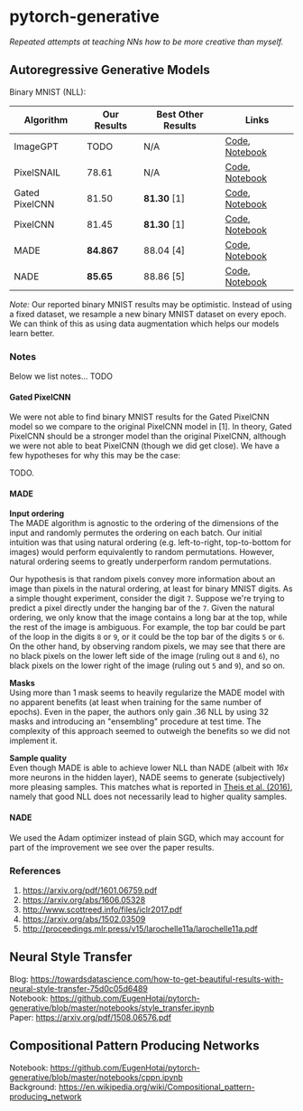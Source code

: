 # pytorch-generative
*Repeated attempts at teaching NNs how to be more creative than myself.*

## Autoregressive Generative Models

Binary MNIST (NLL): 

| Algorithm | Our Results | Best Other Results | Links |
| --- | ---| --- | --- |
| ImageGPT | TODO | N/A | [Code](https://github.com/EugenHotaj/pytorch-generative/blob/master/pytorch_generative/models/image_gpt.py), [Notebook](https://github.com/EugenHotaj/pytorch-generative/blob/master/notebooks/image_gpt.ipynb) |
| PixelSNAIL | 78.61 | N/A | [Code](https://github.com/EugenHotaj/pytorch-generative/blob/master/pytorch_generative/models/pixel_snail.py), [Notebook](https://github.com/EugenHotaj/pytorch-generative/blob/master/notebooks/pixel_snail.ipynb) |
| Gated PixelCNN | 81.50 | **81.30** \[1\] | [Code](https://github.com/EugenHotaj/pytorch-generative/blob/master/pytorch_generative/models/gated_pixel_cnn.py), [Notebook](https://github.com/EugenHotaj/pytorch-generative/blob/master/notebooks/gated_pixel_cnn.ipynb) |
| PixelCNN | 81.45 | **81.30** \[1\] | [Code](), [Notebook](https://github.com/EugenHotaj/pytorch-generative/blob/master/notebooks/pixel_cnn.ipynb) |
| MADE | **84.867** | 88.04 \[4\]| [Code](https://github.com/EugenHotaj/pytorch-generative/blob/master/pytorch_generative/models/made.py), [Notebook](https://github.com/EugenHotaj/pytorch-generative/blob/master/notebooks/MADE.ipynb) |
| NADE | **85.65** | 88.86 \[5\] | [Code](https://github.com/EugenHotaj/pytorch-generative/blob/master/pytorch_generative/models/nade.py), [Notebook](https://github.com/EugenHotaj/pytorch-generative/blob/master/notebooks/NADE.ipynb) |

*Note:* Our reported binary MNIST results may be optimistic. Instead of using a fixed dataset, we resample a new binary MNIST dataset on every epoch. We can think of this as using data augmentation which helps our models learn better.

### Notes

Below we list notes... TODO

#### Gated PixelCNN

We were not able to find binary MNIST results for the Gated PixelCNN model so we compare to the original PixelCNN model in \[1\]. In theory, Gated PixelCNN should be a stronger model than the original PixelCNN, although we were not able to beat PixelCNN (though we did get close). We have a few hypotheses for why this may be the case:

TODO.

#### MADE

**Input ordering** </br>
The MADE algorithm is agnostic to the ordering of the dimensions of the input and randomly permutes the ordering on each batch. Our initial intuition was that using natural ordering (e.g. left-to-right, top-to-bottom for images) would perform equivalently to random permutations. However, natural ordering seems to greatly underperform random permutations. 

Our hypothesis is that random pixels convey more information about an image than pixels in the natural ordering, at least for binary MNIST digits. As a simple thought experiment, consider the digit `7`. Suppose we're trying to predict a pixel directly under the hanging bar of the `7`. Given the natural ordering, we only know that the image contains a long bar at the top, while the rest of the image is ambiguous. For example, the top bar could be part of the loop in the digits `8` or `9`, or it could be the top bar of the digits `5` or `6`. On the other hand, by observing random pixels, we may see that there are no black pixels on the lower left side of the image (ruling out `8` and `6`), no black pixels on the lower right of the image (ruling out `5` and `9`), and so on. 

**Masks** </br>
Using more than 1 mask seems to heavily regularize the MADE model with no apparent benefits (at least when training for the same number of epochs). Even in the paper, the authors only gain .36 NLL by using 32 masks and introducing an "ensembling" procedure at test time. The complexity of this approach seemed to outweigh the benefits so we did not implement it.

**Sample quality** </br>
Even though MADE is able to achieve lower NLL than NADE (albeit with *16x* more neurons in the hidden layer), NADE seems to generate (subjectively) more pleasing samples. This matches what is reported in [Theis et al. (2016)](https://arxiv.org/abs/1511.01844), namely that good NLL does not necessarily lead to higher quality samples. 

#### NADE
We used the Adam optimizer instead of plain SGD, which may account for part of the improvement we see over the paper results. 

### References

1. https://arxiv.org/pdf/1601.06759.pdf 
1. https://arxiv.org/abs/1606.05328
1. http://www.scottreed.info/files/iclr2017.pdf
1. https://arxiv.org/abs/1502.03509 
1. http://proceedings.mlr.press/v15/larochelle11a/larochelle11a.pdf



## Neural Style Transfer
Blog: https://towardsdatascience.com/how-to-get-beautiful-results-with-neural-style-transfer-75d0c05d6489 <br>
Notebook: https://github.com/EugenHotaj/pytorch-generative/blob/master/notebooks/style_transfer.ipynb <br>
Paper: https://arxiv.org/pdf/1508.06576.pdf

## Compositional Pattern Producing Networks
Notebook: https://github.com/EugenHotaj/pytorch-generative/blob/master/notebooks/cppn.ipynb <br>
Background: https://en.wikipedia.org/wiki/Compositional_pattern-producing_network

